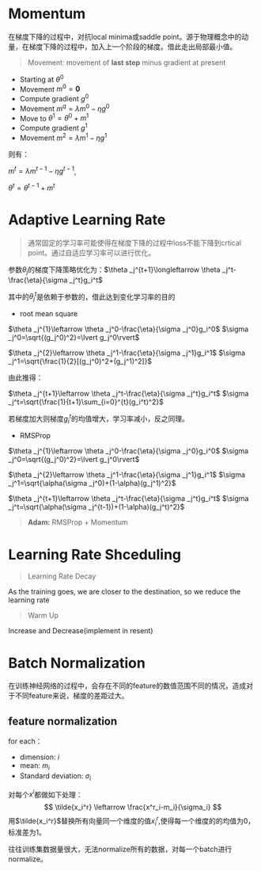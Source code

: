 # Momentum

在梯度下降的过程中，对抗local minima或saddle point。源于物理概念中的动量，在梯度下降的过程中，加入上一个阶段的梯度。借此走出局部最小值。

> Movement: movement of **last step** minus gradient at present

- Starting at $\theta^0$
- Movement $m^0 = \mathbf{0}$
- Compute gradient $g^0$
- Movement $m^q=\lambda m^0-\eta g^0$
- Move to $\theta^1=\theta^0+m^1$
- Compute gradient $g^1$
- Movement $m^2=\lambda m^1-\eta g^1$ 

则有：

$m^t=\lambda m^{t-1}-\eta g^{t-1}$,

$\theta^t=\theta^{t-1}+m^t$

# Adaptive Learning Rate

> 通常固定的学习率可能使得在梯度下降的过程中loss不能下降到crtical point。通过自适应学习率可以进行优化。

参数$\theta_j$的梯度下降策略优化为：$\theta _j^{t+1}\longleftarrow \theta _j^t-\frac{\eta}{\sigma _j^t}g_i^t$

其中的$\theta _j^t$是依赖于参数的，借此达到变化学习率的目的

- root mean square

$\theta _j^{1}\leftarrow \theta _j^0-\frac{\eta}{\sigma _j^0}g_i^0$	                $\sigma _j^0=\sqrt{(g_j^0)^2}=\lvert g_j^0\rvert$

$\theta _j^{2}\leftarrow \theta _j^1-\frac{\eta}{\sigma _j^1}g_i^1$                    $\sigma _j^1=\sqrt{\frac{1}{2}[(g_j^0)^2+(g_j^1)^2]}$

由此推得：

$\theta _j^{t+1}\leftarrow \theta _j^t-\frac{\eta}{\sigma _j^t}g_i^t$                 $\sigma _j^t=\sqrt{\frac{1}{t+1}\sum_{i=0}^{t}(g_i^t)^2}$

若梯度加大则梯度$g_i^t$的均值增大，学习率减小，反之同理。

- RMSProp

$\theta _j^{1}\leftarrow \theta _j^0-\frac{\eta}{\sigma _j^0}g_i^0$	              $\sigma _j^0=\sqrt{(g_j^0)^2}=\lvert g_j^0\rvert$

$\theta _j^{2}\leftarrow \theta _j^1-\frac{\eta}{\sigma _j^1}g_i^1$                  $\sigma _j^1=\sqrt{\alpha(\sigma _j^0)+(1-\alpha)(g_j^1)^2}$

$\theta _j^{t+1}\leftarrow \theta _j^t-\frac{\eta}{\sigma _j^t}g_i^t$                $\sigma _j^t=\sqrt{\alpha(\sigma _j^{t-1})+(1-\alpha)(g_j^t)^2}$

> **Adam:** RMSProp + Momentum

# Learning Rate Shceduling

> Learning Rate Decay

As the training goes, we are closer to the destination, so we reduce the learning rate

> Warm Up

Increase and Decrease(implement in resent)

# Batch Normalization

在训练神经网络的过程中，会存在不同的feature的数值范围不同的情况，造成对于不同feature来说，梯度的差距过大。

## feature normalization

for each：

- dimension: $i$
- mean: $m_i$
- Standard deviation: $\sigma _i$

对每个$x^i$都做如下处理：
$$
\tilde{x_i^r} \leftarrow \frac{x^r_i-m_i}{\sigma_i}
$$
用$\tilde{x_i^r}$替换所有向量同一个维度的值$x_i^r$,使得每一个维度的的均值为0，标准差为1。

往往训练集数据量很大，无法normalize所有的数据，对每一个batch进行normalize。